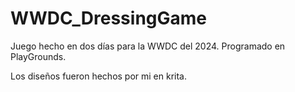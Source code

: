 # WWDC_DressingGame
Juego hecho en dos días para la WWDC del 2024. Programado en PlayGrounds.

Los diseños fueron hechos por mi en krita.
